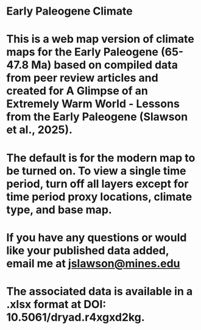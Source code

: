 # Early Paleogene Climate
# This is a web map version of climate maps for the Early Paleogene (65-47.8 Ma) based on compiled data from peer review articles and created for A Glimpse of an Extremely Warm World - Lessons from the Early Paleogene (Slawson et al., 2025).
# The default is for the modern map to be turned on. To view a single time period, turn off all layers except for time period proxy locations, climate type, and base map. 
# If you have any questions or would like your published data added, email me at jslawson@mines.edu
# The associated data is available in a .xlsx format at DOI: 10.5061/dryad.r4xgxd2kg.

